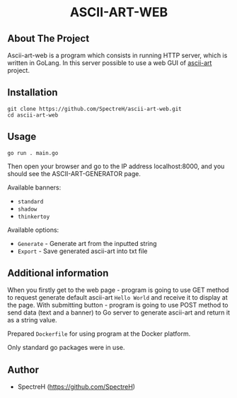 <h1 align="center">ASCII-ART-WEB</h1>

## About The Project
Ascii-art-web is a program which consists in running HTTP server, which is written in GoLang. In this server possible to use a web GUI of [ascii-art](https://github.com/SpectreH/ascii-art) project.

## Installation
```
git clone https://github.com/SpectreH/ascii-art-web.git
cd ascii-art-web
```
## Usage
```
go run . main.go
```
Then open your browser and go to the IP address localhost:8000, and you should see the ASCII-ART-GENERATOR page.

Available banners:
* <code>standard</code>
* <code>shadow</code>
* <code>thinkertoy</code>

Available options:
* <code>Generate</code> - Generate art from the inputted string
* <code>Export</code> - Save generated ascii-art into txt file 

## Additional information

When you firstly get to the web page - program is going to use GET method to request generate default ascii-art <code>Hello World</code> and receive it to display at the page. With submitting button - program is going to use POST method to send data (text and a banner) to Go server to generate ascii-art and return it as a string value.

Prepared <code>Dockerfile</code> for using program at the Docker platform.

Only standard go packages were in use.  

## Author

* SpectreH (https://github.com/SpectreH)
